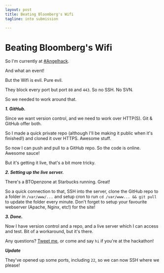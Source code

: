 ```yaml
---
layout: post
title: Beating Bloomberg's Wifi
tagline: into submission

---
```


# Beating Bloomberg's Wifi

So I'm currently at [#Angelhack](//angelhack.com).

And what an event!

But the Wifi is evil. Pure evil.

They block every port but port `80` and `443`. So no SSH. No SVN.

So we needed to work around that.

***1. GitHub.***

Since we want version control, and we need to work over HTTP(S). Git & GitHub offer both.

So I made a quick private repo (although I'll be making it public when it's finished!) and cloned it over HTTPS. Awesome stuff.

So now I can push and pull to a GitHub repo. So the code is online. Awesome sauce!

But it's getting it live, that's a bit more tricky.

***2. Setting up the live server.***

There's a BTOpenzone at Starbucks running. Great!

So a quick connection to that, SSH into the server, clone the GitHub repo to a folder in `/var/www/...` and setup cron to run `cd /var/www... && git pull` to update the folder every minute. Don't forget to setup your favourite webserver (Apache, Nginx, etc!) for the site!

***3. Done.***

Now I have version control and a repo, and a live server which I can access and test. Bit of a workaround, but it's there.

Any questions? [Tweet me](//twitter.com/jdrydn), or come and say `hi` if you're at the hackathon!

***Update***

They've opened up some ports, including `22`, so we can now SSH where we please!